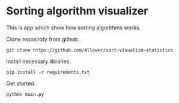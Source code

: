 # Sorting algorithm visualizer

This is app which show how sorting algorithms works.

Clone reposiroty from github.
~~~
git clone https://github.com/4llower/sort-visualize-statistics
~~~

Install necessary libraries.
~~~
pip install -r requirements.txt
~~~

Get started.
~~~
python main.py
~~~
